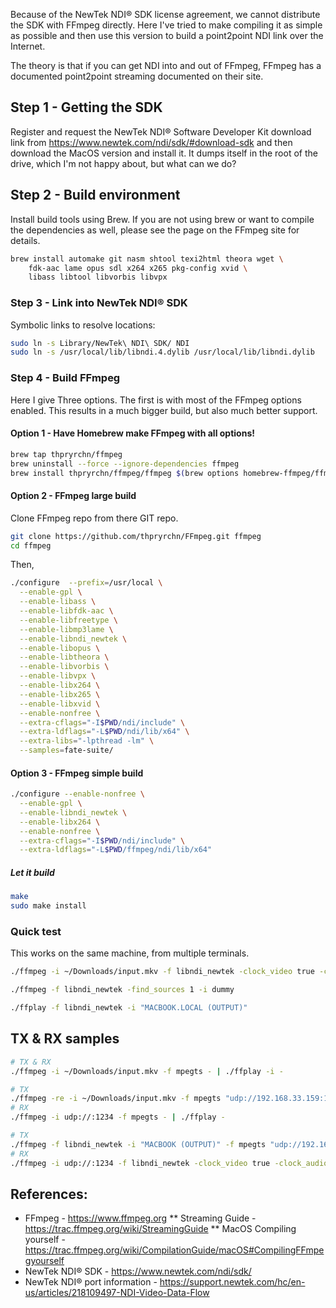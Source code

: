 

Because of the NewTek NDI® SDK license agreement, we cannot distribute the SDK with FFmpeg directly. Here I've tried to make compiling it as simple as possible and then use this version to build a point2point NDI link over the Internet.

The theory is that if you can get NDI into and out of FFmpeg, FFmpeg has a documented point2point streaming documented on their site.

## Step 1 - Getting the SDK

Register and request the NewTek NDI® Software Developer Kit download link from https://www.newtek.com/ndi/sdk/#download-sdk and then download the MacOS version and install it. It dumps itself in the root of the drive, which I'm not happy about, but what can we do?

## Step 2 - Build environment

Install build tools using Brew. If you are not using brew or want to compile the dependencies as well, please see the page on the FFmpeg site for details.


```bash
brew install automake git nasm shtool texi2html theora wget \
    fdk-aac lame opus sdl x264 x265 pkg-config xvid \
    libass libtool libvorbis libvpx
```

### Step 3 - Link into NewTek NDI® SDK

Symbolic links to resolve locations:
```bash
sudo ln -s Library/NewTek\ NDI\ SDK/ NDI
sudo ln -s /usr/local/lib/libndi.4.dylib /usr/local/lib/libndi.dylib
```

### Step 4 - Build FFmpeg

Here I give Three options. The first is with most of the FFmpeg options enabled. This results in a much bigger build, but also much better support.

#### Option 1 - Have Homebrew make FFmpeg with all options!

```bash
brew tap thpryrchn/ffmpeg
brew uninstall --force --ignore-dependencies ffmpeg
brew install thpryrchn/ffmpeg/ffmpeg $(brew options homebrew-ffmpeg/ffmpeg | grep -vE '\s' | grep -- '--with-' | grep -vi chromaprint | tr '\n' ' ') --head
```

#### Option 2 - FFmpeg large build

Clone FFmpeg repo from there GIT repo.

```bash
git clone https://github.com/thpryrchn/FFmpeg.git ffmpeg
cd ffmpeg
```
Then,

```bash
./configure  --prefix=/usr/local \
  --enable-gpl \
  --enable-libass \
  --enable-libfdk-aac \
  --enable-libfreetype \
  --enable-libmp3lame \
  --enable-libndi_newtek \
  --enable-libopus \
  --enable-libtheora \
  --enable-libvorbis \
  --enable-libvpx \
  --enable-libx264 \
  --enable-libx265 \
  --enable-libxvid \
  --enable-nonfree \
  --extra-cflags="-I$PWD/ndi/include" \
  --extra-ldflags="-L$PWD/ndi/lib/x64" \
  --extra-libs="-lpthread -lm" \
  --samples=fate-suite/
```

#### Option 3 - FFmpeg simple build

```bash
./configure --enable-nonfree \
  --enable-gpl \
  --enable-libndi_newtek \
  --enable-libx264 \
  --enable-nonfree \
  --extra-cflags="-I$PWD/ndi/include" \
  --extra-ldflags="-L$PWD/ffmpeg/ndi/lib/x64"
```

##### Let it build

```bash
make
sudo make install
```

### Quick test

This works on the same machine, from multiple terminals.

```bash
./ffmpeg -i ~/Downloads/input.mkv -f libndi_newtek -clock_video true -clock_audio true -pix_fmt uyvy422 "OUTPUT"

./ffmpeg -f libndi_newtek -find_sources 1 -i dummy

./ffplay -f libndi_newtek -i "MACBOOK.LOCAL (OUTPUT)"
```

## TX & RX samples
```bash
# TX & RX
./ffmpeg -i ~/Downloads/input.mkv -f mpegts - | ./ffplay -i -

# TX
./ffmpeg -re -i ~/Downloads/input.mkv -f mpegts "udp://192.168.33.159:1234?pkt_size=1316"
# RX
./ffmpeg -i udp://:1234 -f mpegts - | ./ffplay -

# TX
./ffmpeg -f libndi_newtek -i "MACBOOK (OUTPUT)" -f mpegts "udp://192.168.33.159:1234?pkt_size=1316"
# RX
./ffmpeg -i udp://:1234 -f libndi_newtek -clock_video true -clock_audio true -pix_fmt uyvy422 "OUTPUT"
```

## References:
* FFmpeg - https://www.ffmpeg.org
** Streaming Guide - https://trac.ffmpeg.org/wiki/StreamingGuide
** MacOS Compiling yourself -  https://trac.ffmpeg.org/wiki/CompilationGuide/macOS#CompilingFFmpegyourself
* NewTek NDI® SDK - https://www.newtek.com/ndi/sdk/
* NewTek NDI® port information - https://support.newtek.com/hc/en-us/articles/218109497-NDI-Video-Data-Flow
